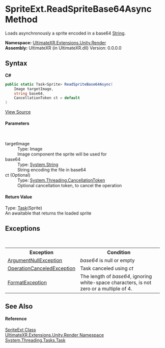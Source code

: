 # SpriteExt.ReadSpriteBase64Async Method 
 

Loads asynchronously a sprite encoded in a base64 <a href="https://docs.microsoft.com/dotnet/api/system.string" target="_blank" rel="noopener noreferrer">String</a>.

**Namespace:**&nbsp;<a href="N_UltimateXR_Extensions_Unity_Render">UltimateXR.Extensions.Unity.Render</a><br />**Assembly:**&nbsp;UltimateXR (in UltimateXR.dll) Version: 0.0.0.0

## Syntax

**C#**<br />
``` C#
public static Task<Sprite> ReadSpriteBase64Async(
	Image targetImage,
	string base64,
	CancellationToken ct = default
)
```

<a href="UltimateXR/Scripts/Extensions/Unity/Render/SpriteExt.cs" rel="noopener noreferrer" title="View the source code">View Source</a><br />

#### Parameters
&nbsp;<dl><dt>targetImage</dt><dd>Type: Image<br />Image component the sprite will be used for</dd><dt>base64</dt><dd>Type: <a href="https://docs.microsoft.com/dotnet/api/system.string" target="_blank" rel="noopener noreferrer">System.String</a><br />String encoding the file in base64</dd><dt>ct (Optional)</dt><dd>Type: <a href="https://docs.microsoft.com/dotnet/api/system.threading.cancellationtoken" target="_blank" rel="noopener noreferrer">System.Threading.CancellationToken</a><br />Optional cancellation token, to cancel the operation</dd></dl>

#### Return Value
Type: <a href="https://docs.microsoft.com/dotnet/api/system.threading.tasks.task-1" target="_blank" rel="noopener noreferrer">Task</a>(Sprite)<br />An awaitable  that returns the loaded sprite

## Exceptions
&nbsp;<table><tr><th>Exception</th><th>Condition</th></tr><tr><td><a href="https://docs.microsoft.com/dotnet/api/system.argumentnullexception" target="_blank" rel="noopener noreferrer">ArgumentNullException</a></td><td>*base64* is null or empty</td></tr><tr><td><a href="https://docs.microsoft.com/dotnet/api/system.operationcanceledexception" target="_blank" rel="noopener noreferrer">OperationCanceledException</a></td><td>Task canceled using *ct*</td></tr><tr><td><a href="https://docs.microsoft.com/dotnet/api/system.formatexception" target="_blank" rel="noopener noreferrer">FormatException</a></td><td>The length of *base64*, ignoring white-space characters, is not zero or a multiple of 4.</td></tr></table>

## See Also


#### Reference
<a href="T_UltimateXR_Extensions_Unity_Render_SpriteExt">SpriteExt Class</a><br /><a href="N_UltimateXR_Extensions_Unity_Render">UltimateXR.Extensions.Unity.Render Namespace</a><br /><a href="https://docs.microsoft.com/dotnet/api/system.threading.tasks.task" target="_blank" rel="noopener noreferrer">System.Threading.Tasks.Task</a><br />